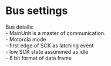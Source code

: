 # Bus settings
Bus details:  
    - MainUnit is a master of communication.  
    - Motorola mode  
    - first edge of SCK as latching event  
    - low SCK state assummed as idle  
    - 8 bit format of data frame